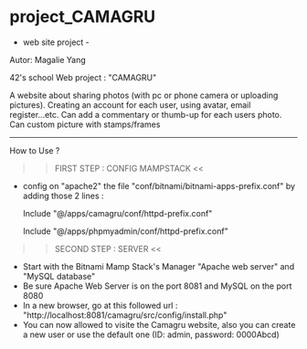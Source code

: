 # project_CAMAGRU
- web site project -

Autor: Magalie Yang

42's school Web project : "CAMAGRU"

A website about sharing photos (with pc or phone camera or uploading pictures).
Creating an account for each user, using avatar, email register...etc.
Can add a commentary or thumb-up for each users photo.
Can custom picture with stamps/frames

--------------------------------------------------------------------
How to Use ?

 >> FIRST STEP : CONFIG MAMPSTACK <<
 
- config on "apache2" the file "conf/bitnami/bitnami-apps-prefix.conf" by adding those 2 lines :

  Include "@/apps/camagru/conf/httpd-prefix.conf"
  
  Include "@/apps/phpmyadmin/conf/httpd-prefix.conf"
  
 >> SECOND STEP : SERVER <<

- Start with the Bitnami Mamp Stack's Manager "Apache web server" and "MySQL database"
- Be sure Apache Web Server is on the port 8081 and MySQL on the port 8080
- In a new browser, go at this followed url : "http://localhost:8081/camagru/src/config/install.php"
- You can now allowed to visite the Camagru website, also you can create a new user or use the default one (ID: admin, password: 0000Abcd)

